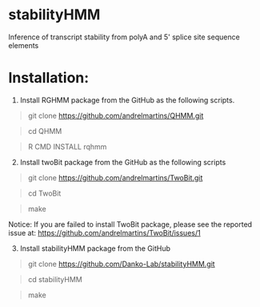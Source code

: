 stabilityHMM
============

Inference of transcript stability from polyA and 5' splice site sequence elements

Installation:
============
1) Install RGHMM package from the GitHub as the following scripts.

> git clone https://github.com/andrelmartins/QHMM.git

> cd QHMM

> R CMD INSTALL rqhmm

2) Install twoBit package from the GitHub as the following scripts

> git  clone https://github.com/andrelmartins/TwoBit.git

> cd TwoBit

> make

Notice: If you are failed to install TwoBit package, please see the reported issue at:
https://github.com/andrelmartins/TwoBit/issues/1

3) Install stabilityHMM package from the GitHub

> git clone https://github.com/Danko-Lab/stabilityHMM.git

> cd stabilityHMM

> make

